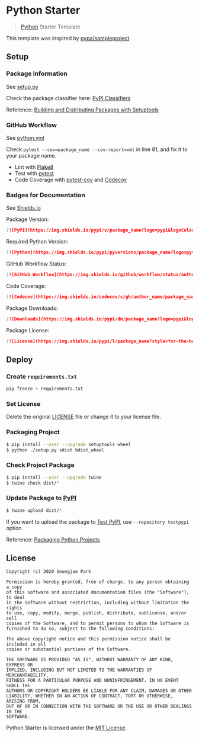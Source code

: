 # Python Starter

> [Python](https://www.python.org/) Starter Template

This template was inspired by [pypa/sampleproject](https://github.com/pypa/sampleproject).

## Setup

### Package Information

See [setup.py](./setup.py)

Check the package classifier here: [PyPI Classifiers](https://pypi.org/classifiers/)

Reference: [Building and Distributing Packages with Setuptools](https://setuptools.readthedocs.io/en/latest/setuptools.html)

### GitHub Workflow

See [python.yml](./.github/workflows/python.yml)

Check `pytest --cov=package_name --cov-report=xml` in line 81, and fix it to your package name.

- Lint with [Flake8](https://flake8.pycqa.org/)
- Test with [pytest](https://docs.pytest.org/)
- Code Coverage with [pytest-cov](http://pytest-cov.rtfd.org/) and [Codecov](http://codecov.io/)

### Badges for Documentation

See [Shields.io](https://shields.io/)

Package Version:

```markdown
[![PyPI](https://img.shields.io/pypi/v/package_name?logo=pypi&logoColor=white&style=for-the-badge)](https://pypi.org/project/package_name/)
```

Required Python Version:

```markdown
[![Python](https://img.shields.io/pypi/pyversions/package_name?logo=python&logoColor=white&style=for-the-badge)](https://www.python.org/)
```

GitHub Workflow Status:

```markdown
[![GitHub Workflow](https://img.shields.io/github/workflow/status/author_name/package_name/Python?logo=github&logoColor=white&style=for-the-badge)](https://github.com/author_name/package_name/actions)
```

Code Coverage:

```markdown
[![Codecov](https://img.shields.io/codecov/c/gh/author_name/package_name?logo=codecov&logoColor=white&style=for-the-badge)](https://codecov.io/gh/author_name/package_name)
```

Package Downloads:

```markdown
[![Downloads](https://img.shields.io/pypi/dm/package_name?logo=pypi&logoColor=white&style=for-the-badge)](https://pypi.org/project/package_name/)
```

Package License:

```markdown
[![License](https://img.shields.io/pypi/l/package_name?style=for-the-badge)](./LICENSE)
```

## Deploy

### Create `requirements.txt`

```bash
pip freeze > requirements.txt
```

### Set License

Delete the original [LICENSE](./LICENSE) file or change it to your license file.

### Packaging Project

```bash
$ pip install --user --upgrade setuptools wheel
$ python ./setup.py sdist bdist_wheel
```

### Check Project Package

```bash
$ pip install --user --upgrade twine
$ twine check dist/*
```

### Update Package to [PyPI](https://pypi.org/)

```bash
$ twine upload dist/*
```

If you want to upload the package to [Test PyPI](https://test.pypi.org/), use `--repository testpypi` option.

Reference: [Packaging Python Projects](https://packaging.python.org/tutorials/packaging-projects/)

## License

```text
Copyright (c) 2020 Seungjae Park

Permission is hereby granted, free of charge, to any person obtaining a copy
of this software and associated documentation files (the "Software"), to deal
in the Software without restriction, including without limitation the rights
to use, copy, modify, merge, publish, distribute, sublicense, and/or sell
copies of the Software, and to permit persons to whom the Software is
furnished to do so, subject to the following conditions:

The above copyright notice and this permission notice shall be included in all
copies or substantial portions of the Software.

THE SOFTWARE IS PROVIDED "AS IS", WITHOUT WARRANTY OF ANY KIND, EXPRESS OR
IMPLIED, INCLUDING BUT NOT LIMITED TO THE WARRANTIES OF MERCHANTABILITY,
FITNESS FOR A PARTICULAR PURPOSE AND NONINFRINGEMENT. IN NO EVENT SHALL THE
AUTHORS OR COPYRIGHT HOLDERS BE LIABLE FOR ANY CLAIM, DAMAGES OR OTHER
LIABILITY, WHETHER IN AN ACTION OF CONTRACT, TORT OR OTHERWISE, ARISING FROM,
OUT OF OR IN CONNECTION WITH THE SOFTWARE OR THE USE OR OTHER DEALINGS IN THE
SOFTWARE.
```

Python Starter is licensed under the [MIT License](./LICENSE).
